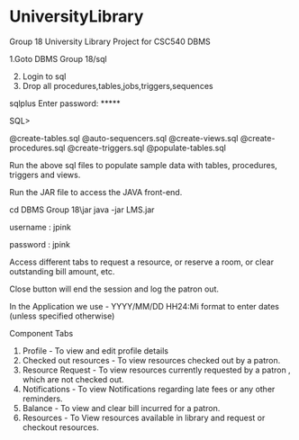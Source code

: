 # UniversityLibrary
Group 18 University Library Project for CSC540 DBMS



1.Goto DBMS Group 18/sql


2. Login to sql 
3. Drop all procedures,tables,jobs,triggers,sequences

sqlplus
Enter password: *****

SQL>

@create-tables.sql
@auto-sequencers.sql
@create-views.sql
@create-procedures.sql
@create-triggers.sql
@populate-tables.sql




Run the above sql files to populate sample data with tables, procedures, triggers and views.




Run the JAR file to access the JAVA front-end.

cd DBMS Group 18\jar
java -jar LMS.jar




username : jpink

password : jpink



Access different tabs to request a resource, or reserve a room, or clear outstanding bill amount, etc. 


Close button will end the session and log the patron out. 




In the Application we use - YYYY/MM/DD HH24:Mi  format to enter dates (unless specified otherwise)


Component Tabs
1. Profile - To view and edit profile details
2. Checked out resources - To view resources checked out by a patron.
3. Resource Request - To view resources currently requested by a patron , which are not checked out.
4. Notifications - To view Notifications regarding late fees or any other reminders.
5. Balance - To view and clear bill incurred for a patron.
6. Resources - To View resources available in library and request or checkout resources.



